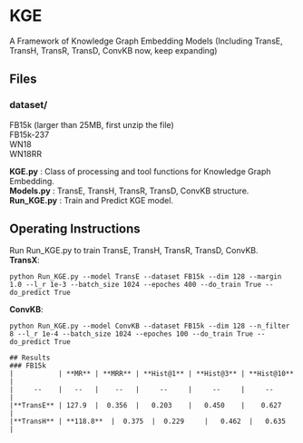 # KGE
A Framework of Knowledge Graph Embedding Models (Including TransE, TransH, TransR, TransD, ConvKB now, keep expanding)

## Files
### dataset/
FB15k (larger than 25MB, first unzip the file)  
FB15k-237  
WN18  
WN18RR  

**KGE.py** : Class of processing and tool functions for Knowledge Graph Embedding.  
**Models.py** : TransE, TransH, TransR, TransD, ConvKB structure.  
**Run_KGE.py** : Train and Predict KGE model.  

## Operating Instructions
Run Run_KGE.py to train TransE, TransH, TransR, TransD, ConvKB.  
**TransX**:   
```
python Run_KGE.py --model TransE --dataset FB15k --dim 128 --margin 1.0 --l_r 1e-3 --batch_size 1024 --epoches 400 --do_train True --do_predict True
```
**ConvKB**:  
```
python Run_KGE.py --model ConvKB --dataset FB15k --dim 128 --n_filter 8 --l_r 1e-4 --batch_size 1024 --epoches 100 --do_train True --do_predict True

## Results       
### FB15k
|           | **MR** | **MRR** | **Hist@1** | **Hist@3** | **Hist@10** |
|     --    |   --   |    --   |     --     |     --     |     --      |
|**TransE** | 127.9  |  0.356  |   0.203    |   0.450    |    0.627    |  
|**TransH** | **118.8**  |  0.375  |  0.229     |   0.462  |   0.635    |

